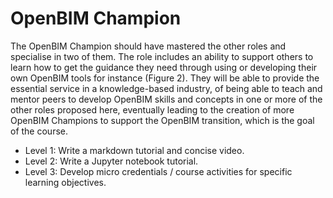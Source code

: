 # OpenBIM Champion
The OpenBIM Champion should have mastered the other roles and specialise in two of them. The role includes an ability to support others to learn how to get the guidance they need through using or developing their own OpenBIM tools for instance (Figure 2). They will be able to provide the essential service in a knowledge-based industry, of being able to teach and mentor peers to develop OpenBIM skills and concepts in one or more of the other roles proposed here, eventually leading to the creation of more OpenBIM Champions to support the OpenBIM transition, which is the goal of the course.
* Level 1: Write a markdown tutorial and concise video.
* Level 2: Write a Jupyter notebook tutorial.
* Level 3: Develop micro credentials / course activities for specific learning objectives.

